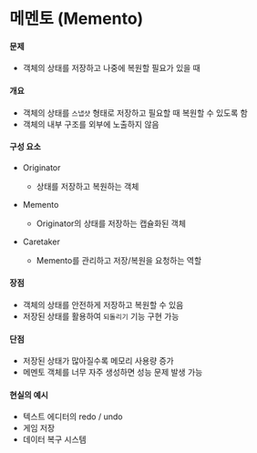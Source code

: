 # 메멘토 (Memento)

#### 문제

- 객체의 상태를 저장하고 나중에 복원할 필요가 있을 때

#### 개요

- 객체의 상태를 `스냅샷` 형태로 저장하고 필요할 때 복원할 수 있도록 함
- 객체의 내부 구조를 외부에 노출하지 않음

#### 구성 요소

- Originator

  - 상태를 저장하고 복원하는 객체

- Memento

  - Originator의 상태를 저장하는 캡슐화된 객체

- Caretaker
  - Memento를 관리하고 저장/복원을 요청하는 역할

#### 장점

- 객체의 상태를 안전하게 저장하고 복원할 수 있음
- 저장된 상태를 활용하여 `되돌리기` 기능 구현 가능

#### 단점

- 저장된 상태가 많아질수록 메모리 사용량 증가
- 메멘토 객체를 너무 자주 생성하면 성능 문제 발생 가능

#### 현실의 예시

- 텍스트 에디터의 redo / undo
- 게임 저장
- 데이터 복구 시스템
